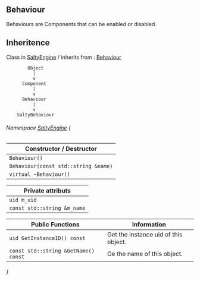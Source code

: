 ## Behaviour

Behaviours are Components that can be enabled or disabled.

## Inheritence
Class in [SaltyEngine](https://github.com/Nicolas-Constanty/rtype/blob/feature/SaltyEngine/SaltyEnfineFeatures.md) / inherits from :
[Behaviour](https://github.com/Nicolas-Constanty/rtype/blob/feature/SaltyEngine/R-Type/SaltyEngine/API/Behaviour.md)
```
        Object  
          |
          v
      Component
          |
          v
      Behaviour
          |
          v
    SaltyBehaviour
```

###### Namespace [SaltyEngine](https://github.com/Nicolas-Constanty/rtype/blob/feature/SaltyEngine/SaltyEnfineFeatures.md) {

| Constructor / Destructor |
|------------------|
| `Behaviour()` |
| `Behaviour(const std::string &name)` |
| `virtual ~Behaviour()` |

| Private attributs |
|------------------|
| `uid m_uid` |
| `const std::string &m_name` |

| Public Functions |   Information      |
|------------------|--------------------|
| `uid GetInstanceID() const` | Get the instance uid of this object. |
| `const std::string &GetName() const` | Ge the name of this object. |

###### }
